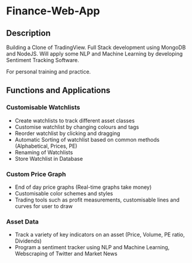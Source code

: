 # Finance-Web-App

## Description
Building a Clone of TradingView. Full Stack development using MongoDB and NodeJS. Will apply some NLP and Machine Learning by developing Sentiment Tracking Software.

For personal training and practice.

## Functions and Applications
### Customisable Watchlists
- Create watchlists to track different asset classes
- Customise watchlist by changing colours and tags
- Reorder watchlist by clicking and dragging
- Automatic Sorting of watchlist based on common methods (Alphabetical, Prices, PE)
- Renaming of Watchlists
- Store Watchlist in Database

### Custom Price Graph
- End of day price graphs (Real-time graphs take money)
- Customisable color schemes and styles
- Trading tools such as profit measurements, customisable lines and curves for user to draw

### Asset Data
- Track a variety of key indicators on an asset (Price, Volume, PE ratio, Dividends)
- Program a sentiment tracker using NLP and Machine Learning, Webscraping of Twitter and Market News
